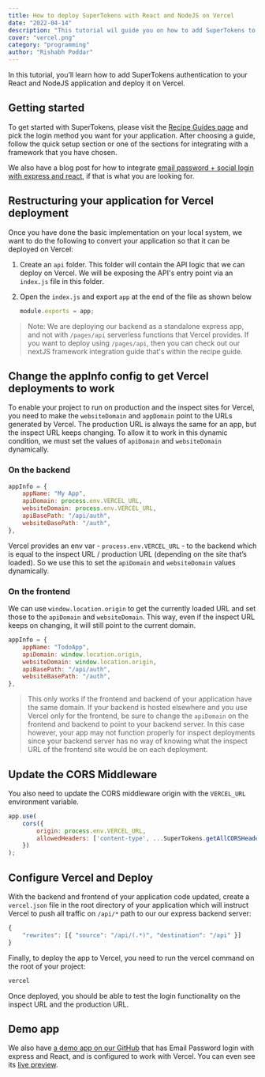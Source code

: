 ```yaml
---
title: How to deploy SuperTokens with React and NodeJS on Vercel
date: "2022-04-14"
description: "This tutorial wil guide you on how to add SuperTokens to a React and Express app deployed on Vercel"
cover: "vercel.png"
category: "programming"
author: "Rishabh Poddar"
---
```


In this tutorial, you’ll learn how to add SuperTokens authentication to your React and NodeJS application and deploy it on Vercel.

## Getting started

To get started with SuperTokens, please visit the [Recipe Guides page](https://supertokens.com/docs/guides) and pick the login method you want for your application. After choosing a guide, follow the quick setup section or one of the sections for integrating with a framework that you have chosen.

We also have a blog post for how to integrate [email password + social login with express and react](https://supertokens.com/blog/how-to-set-up-social-and-email-password-login-with-reactjs), if that is what you are looking for.


## Restructuring your application for Vercel deployment
Once you have done the basic implementation on your local system, we want to do the following to convert your application so that it can be deployed on Vercel:

1. Create an `api` folder. This folder will contain the API logic that we can deploy on Vercel. We will be exposing the API's entry point via an `index.js` file in this folder.
2. Open the `index.js` and export `app` at the end of the file as shown below

    ```js
    module.exports = app;

    ```

> Note: We are deploying our backend as a standalone express app, and not with `/pages/api` serverless functions that Vercel provides. If you want to deploy using `/pages/api`, then you can check out our nextJS framework integration guide that's within the recipe guide.

## Change the appInfo config to get Vercel deployments to work

To enable your project to run on production and the inspect sites for Vercel, you need to make the `websiteDomain` and `appDomain` point to the URLs generated by Vercel. The production URL is always the same for an app, but the inspect URL keeps changing. To allow it to work in this dynamic condition, we must set the values of `apiDomain` and `websiteDomain` dynamically.

### On the backend

```js
appInfo = {
    appName: "My App",
    apiDomain: process.env.VERCEL_URL,
    websiteDomain: process.env.VERCEL_URL,
    apiBasePath: "/api/auth",
    websiteBasePath: "/auth",
},
```

Vercel provides an env var - `process.env.VERCEL_URL` - to the backend which is equal to the inspect URL / production URL (depending on the site that’s loaded). So we use this to set the `apiDomain` and `websiteDomain` values dynamically.

### On the frontend

We can use `window.location.origin` to get the currently loaded URL and set those to the `apiDomain` and `websiteDomain`. This way, even if the inspect URL keeps on changing, it will still point to the current domain.

```js
appInfo = {
    appName: "TodoApp",
    apiDomain: window.location.origin,
    websiteDomain: window.location.origin,
    apiBasePath: "/api/auth",
    websiteBasePath: "/auth",      
},

```

> This only works if the frontend and backend of your application have the same domain. If your backend is hosted elsewhere and you use Vercel only for the frontend, be sure to change the `apiDomain` on the frontend and backend to point to your backend server. In this case however, your app may not function properly for inspect deployments since your backend server has no way of knowing what the inspect URL of the frontend site would be on each deployment.

## Update the CORS Middleware

You also need to update the CORS middleware origin with the `VERCEL_URL` environment variable.

```js
app.use(
    cors({
        origin: process.env.VERCEL_URL,
        allowedHeaders: ['content-type', ...SuperTokens.getAllCORSHeaders()],credentials: true,
    })
);
```

## Configure Vercel and Deploy

With the backend and frontend of your application code updated, create a `vercel.json` file in the root directory of your application which will instruct Vercel to push all traffic on `/api/*` path to our our express backend server:

```js
{
    "rewrites": [{ "source": "/api/(.*)", "destination": "/api" }]
}
```

Finally, to deploy the app to Vercel, you need to run the vercel command on the root of your project:

```sh
vercel
```

Once deployed, you should be able to test the login functionality on the inspect URL and the production URL.

## Demo app
We also have [a demo app on our GitHub](https://github.com/supertokens/supertokens-auth-react/tree/master/examples/with-emailpassword-vercel) that has Email Password login with express and React, and is configured to work with Vercel. You can even see its [live preview](https://with-emailpassword-vercel-beryl.vercel.app/).